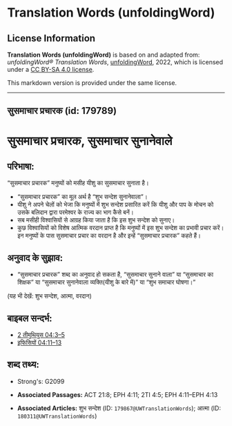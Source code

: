 # Translation Words (unfoldingWord)

## License Information

**Translation Words (unfoldingWord)** is based on and adapted from: _unfoldingWord® Translation Words_, [unfoldingWord](https://unfoldingword.org/utw), 2022, which is licensed under a [CC BY-SA 4.0 license](https://creativecommons.org/licenses/by-sa/4.0/legalcode.en).

This markdown version is provided under the same license.



--------------------------------

## सुसमाचार प्रचारक (id: 179789)

सुसमाचार प्रचारक, सुसमाचार सुनानेवाले
=====================================

परिभाषा:
--------

“सुसमाचार प्रचारक” मनुष्यों को मसीह यीशु का सुसमाचार सुनाता है।

* “सुसमाचार प्रचारक” का मूल अर्थ है “शुभ सन्देश सुनानेवाला”।
* यीशु ने अपने चेलों को भेजा कि मनुष्यों में शुभ सन्देश प्रसारित करें कि यीशु और पाप के मोचन को उसके बलिदान द्वारा परमेश्वर के राज्य का भाग कैसे बनें।
* सब मसीही विश्वासियों से आग्रह किया जाता है कि इस शुभ सन्देश को सुनाए।
* कुछ विश्वासियों को विशेष आत्मिक वरदान प्राप्त है कि मनुष्यों में इस शुभ सन्देश का प्रभावी प्रचार करें। इन मनुष्यों के पास सुसमाचार प्रचार का वरदान है और इन्हें “सुसमाचार प्रचारक” कहते हैं।

अनुवाद के सुझाव:
----------------

* “सुसमाचार प्रचारक” शब्द का अनुवाद हो सकता है, “सुसमाचार सुनाने वाला” या “सुसमाचार का शिक्षक” या “सुसमाचार सुनानेवाला व्यक्ति(यीशु के बारे में)” या “शुभ समाचार घोषणा।”

(यह भी देखें: शुभ सन्देश, आत्मा, वरदान)

बाइबल सन्दर्भ:
--------------

* [2 तीमुथियुस 04:3–5](https://ref.ly/2Tim0:0)
* [इफिसियों 04:11–13](https://ref.ly/Eph4:11-Eph4:13)

शब्द तथ्य:
----------

* Strong's: G2099

* **Associated Passages:** ACT 21:8; EPH 4:11; 2TI 4:5; EPH 4:11–EPH 4:13
* **Associated Articles:** शुभ सन्देश (ID: `179867@UWTranslationWords`); आत्मा (ID: `180311@UWTranslationWords`)

